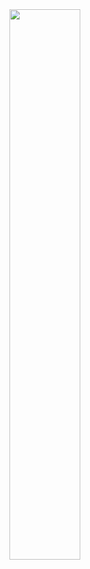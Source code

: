 <img src="https://i.redd.it/whos-the-better-player-in-your-opinion-sae-or-kaiser-v0-sjhf6yi6uiua1.jpg?width=590&format=pjpg&auto=webp&s=0defaa225f271586e3d64d969716c666053d1e67" style="width: 50%;">
